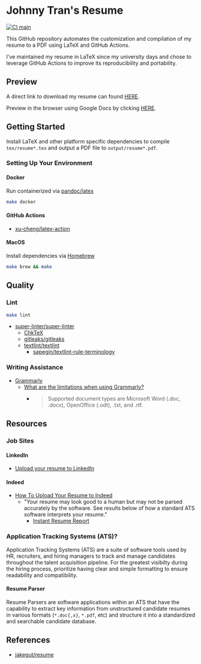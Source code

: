 # Johnny Tran's Resume

[![CI main](https://github.com/johnnytran0/resume/actions/workflows/ci-main.yml/badge.svg?branch=main)](https://github.com/johnnytran0/resume/actions/workflows/ci-main.yml)

This GitHub repository automates the customization and compilation of my resume to a PDF using LaTeX and GitHub Actions.

I've maintained my resume in LaTeX since my university days and chose to leverage GitHub Actions to improve its reproducibility and portability.

## Preview

A direct link to download my resume can found [HERE](https://github.com/johnnytran0/resume/releases/latest/download/resume-johnny-tran.pdf).

Preview in the browser using Google Docs by clicking [HERE](https://docs.google.com/viewer?url=https://github.com/johnnytran0/resume/releases/latest/download/resume-johnny-tran.pdf).

## Getting Started

Install LaTeX and other platform specific dependencies to compile `tex/resume*.tex` and output a PDF file to `output/resume*.pdf`.

### Setting Up Your Environment

#### Docker

Run containerized via [pandoc/latex](https://hub.docker.com/r/pandoc/latex)

```bash
make docker
```

#### GitHub Actions

* [xu-cheng/latex-action](https://github.com/xu-cheng/latex-action)

#### MacOS

Install dependencies via [Homebrew](https://formulae.brew.sh/formula/texlive)

```bash
make brew && make
```

## Quality

### Lint

```bash
make lint
```

* [super-linter/super-linter](https://github.com/super-linter/super-linter)
    * [ChkTeX](https://www.nongnu.org/chktex/ChkTeX.pdf)
    * [gitleaks/gitleaks](https://github.com/gitleaks/gitleaks)
    * [textlint/textlint](https://github.com/textlint/textlint)
        * [sapegin/textlint-rule-terminology](https://github.com/sapegin/textlint-rule-terminology)

### Writing Assistance

* [Grammarly](https://app.grammarly.com/)
    * [What are the limitations when using Grammarly?](https://support.grammarly.com/hc/en-us/articles/115000090911-What-are-the-limitations-when-using-Grammarly)
        * > Supported document types are Microsoft Word (.doc, .docx), OpenOffice (.odt), .txt, and .rtf.

## Resources

### Job Sites

#### LinkedIn

* [Upload your resume to LinkedIn](https://www.linkedin.com/help/linkedin/answer/a510363)

#### Indeed

* [How To Upload Your Resume to Indeed](https://www.indeed.com/career-advice/resumes-cover-letters/how-to-upload-resume-to-indeed)
    * "Your resume may look good to a human but may not be parsed accurately by the software. See results below of how a standard ATS software interprets your resume."
        * [Instant Resume Report](https://www.indeed.com/career-services/resume-help/automated-report/report)

### Application Tracking Systems (ATS)?

Application Tracking Systems (ATS) are a suite of software tools used by HR, recruiters, and hiring managers to track and manage candidates throughout the talent acquisition pipeline. For the greatest visibilty during the hiring process, prioritize having clear and simple formatting to ensure readability and compatibility.

#### Resume Parser

Resume Parsers are software applications within an ATS that have the capability to extract key information from unstructured candidate resumes in various formats (`*.doc{,x}`, `*.pdf`, etc) and structure it into a standardized and searchable candidate database.

## References

* [jakegut/resume](https://github.com/jakegut/resume)
